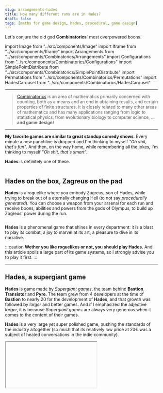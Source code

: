 ```yaml
---
slug: arrangements-hades
title: How many different runs are in Hades?
draft: false
tags: [maths for game design, hades, procedural, game design]
---
```


Let's conjure the old god **Combinatorics**' most overpowered boons.

<!--truncate-->

import Image from "../src/components/Image"
import Iframe from "../src/components/Iframe"
import Arrangements from "../src/components/Combinatorics/Arrangements"
import Configurations from "../src/components/Combinatorics/Configurations"
import SimplePointDistribute from "../src/components/Combinatorics/SimplePointDistribute"
import Permutations from "../src/components/Combinatorics/Permutations"
import HadesCarousel from "../src/components/Combinatorics/HadesCarousel"

---

> [Combinatorics](https://en.wikipedia.org/wiki/Combinatorics) is an area of mathematics primarily concerned with counting, both as a means and an end in obtaining results, and certain properties of finite structures. It is closely related to many other areas of mathematics and has many applications ranging from logic to statistical physics, from evolutionary biology to computer science, ... **and game design!**

---

**My favorite games are similar to great standup comedy shows**. Every minute a new punchline is dropped and I'm thinking to myself "_Oh shit, that's fun_". And then, on the way home, while remembering all the jokes, I'm thinking to myself "_Oh shit, that's smart_".

**Hades** is definitely one of these.

<Image srcImage="https://upload.wikimedia.org/wikipedia/en/c/cc/Hades_cover_art.jpg" legend="Hades cover art" />

## Hades on the box, Zagreus on the pad

**Hades** is a roguelike where you embody Zagreus, son of Hades, while trying to break out of a eternally changing Hell (to not say _procedurally generated_). You can choose a weapon from your arsenal for each run and receive boons, abilities and powers from the gods of Olympus, to build up Zagreus' power during the run.

<Image srcImage="https://upload.wikimedia.org/wikipedia/en/1/1a/Hades_video_game_screenshot.jpg" legend="Hades uses an isometric view, with Zagreus on the center of the screen." />

**Hades** is a phenomenal game that shines in every department: it is a blast to play its combat, a joy to marvel at its art, a pleasure to dive in its narrative.

:::caution
**Wether you like roguelikes or not, you should play Hades.** And this article spoils a large part of its game systems, so I strongly advise you to play it first.
:::

---

## Hades, a supergiant game

**Hades** is game made by _Supergiant games_, the team behind **Bastion**, **Transistor** and **Pyre**. The team grew from 4 developers at the time of **Bastion** to nearly 20 for the development of **Hades**, and that growth was followed by _larger_ and better games. And if I emphasized the adjective _larger_, it is because _Supergiant games_ are always very generous when it comes to the content of their games.

**Hades** is a very large yet super polished game, pushing the standards of the industry altogether (so much that its relatively low price at 20€ was a subject of heated conversations in the indie community).

<Iframe srcUrl="https://www.youtube.com/embed/91t0ha9x0AE" legend="Official Animated Trailer for Hades" />

Being a roguelike, **Hades** is focused on **replayability**: each run must be new, yet using the same grammar so that the player can still learn the game and get better at it. Procedural generation is essential to both the design of a roguelike (to keep things fresh yet familiar) and the production team.

<p style={{ textAlign: "center", fontWeight: "bold", marginTop: "20px", fontSize: "18px" }}>
  You want to create a game with an infinite amount of runs,<br/>
  with a very finite amount of time and resources.
</p>

Scoping this kind of project is a tough task, so let's crunch some numbers!

---

### The size of Hell

On of the biggest task to tackle in a videogame like **Hades** is to create its world. _Supergiant_ has a lot of experience in that matter, and were extra smart about designing their own version of a procedural Hell.

**The player explores the world by stepping into a succession of rooms across 4 biomes : Tartarus, Asphodel, Elysium and the Temple of Styx.** The room before each biome is a boss room, containing a particularly tough but constant challenge, the boss itself and the layout of its room remaining unchanged across runs (well up until the endgame starts). What _does_ change in each biome is the rooms you cross before the boss.

_Supergiant_ is using a technique [I described before as **content distribution**](/blog/content-distribution) : Hell is not redrawn from scratch every time Zagreus steps into Tartarus _yet again_, Hell is pulling rooms from an existing library and linking them with doors.

This technique is great because it automatically gives you a distributed design process split in two layers : **designing individuals rooms** and **designing the rules of assemblage**. Even then, it doesn't mean that it becomes easy: it will take many iterations to nail the level design of the rooms, artists will spend days preping every room into looking gorgeous, a programmer will write and rewrite dozens of times the algorithm of generation.

Here are the standard rooms of the first 3 biomes ([source](https://www.hades-guides.ovh/index.php/chamber-layout/)):

<p style={{ textAlign: "center", fontWeight: "bold", marginTop: 20, marginBottom: 10, fontSize: "24px" }}>
  24 rooms of Tartarus
</p>
<HadesCarousel world="Tartarus" length={24} />
<p style={{ textAlign: "center", fontWeight: "bold", marginTop: 20, marginBottom: 10, fontSize: "24px" }}>
  11 rooms of Asphodel
</p>
<HadesCarousel world="Asphodel" length={11} />
<p style={{ textAlign: "center", fontWeight: "bold", marginTop: 20, marginBottom: 10, fontSize: "24px" }}>
  13 rooms of Elysium
</p>
<HadesCarousel world="Elysium" length={13} />

**The number of rooms you will cross in those 3 biomes is fixed for each run** :

- Tartarus starts in chamber 1, ends in chamber 12 (13 is the end shop).
- Asphodel starts in chamber 16, ends in chamber 22 (23 is the end shop).
- Elysium starts in chamber 26, ends in chamber 34 (35 is the end shop).

For Tartarus, that means that **we have to pick 12 rooms in our 24 rooms library**.

<p style={{ textAlign: "center", fontWeight: "bold", marginTop: 20, fontSize: "21px" }}>
  In this context, how many different Tartarus configurations exist?
</p>

<!--
// https://fr.wikiversity.org/wiki/Combinatoire/Arrangements_sans_r%C3%A9p%C3%A9tition
https://fr.wikipedia.org/wiki/Arrangement
https://fr.wikipedia.org/wiki/Principe_des_tiroirs
-->

<!--
https://www.alloprof.qc.ca/fr/eleves/bv/mathematiques/les-permutations-les-arrangements-et-les-combinai-m1346

Arrangement = order is important
Combination = order is not important

 -->

Since the order of the rooms is important, the combinatrics _boon_ we are going to use is **permutation**, an ordered arrangement of elements.

More specifically, we are trying to count the arrangements of 12 rooms taken from a set of 24 rooms, so we are talking about the k-permutations of n, where k is 12 and n is 24.

To discover the formula giving us the answer, we have to think of what happens when we are generating an arrangement. We start with our n rooms and the first thing to do is:

- Choosing our first room. **I have exactly _n_ choices at this point.** So I'm choosing a room at random and taking it out of the library.
- Ok so now let's choose a second room. **I have _n-1_ choices now**, because I can't choose the element I picked as the first room.
- On the third room, **I will have _n-2_ choices**, because I can't pick the first two elements.
- You get the idea: on the room n°X, **I will have _n-(X-1) = n-X+1_ choices**.
- On room n°k, **I will have _n-k+1_ choices**.

The final number of arrangements is the product of the possible choices at each step. Thus: $A_{n}^k = n*(n-1)*(n-2)*...*(n-k+2)*(n-k+1)$.

And this formula can be simplified with factorials like this:

$$
A_{n}^k = \frac{n!}{(n-k)!}
$$

$$
\text{\tiny k is the number of rooms to choose, n is the total number of rooms}
$$

So in the case of Tartarus:

$$
\scriptsize A_{24}^{12} = \frac{24!}{(24-12)!} = \frac{24!}{12!} = 1295295050649600
$$

In the case of Asphodel:

$$
\scriptsize A_{11}^{6} = \frac{11!}{(11-6)!} = \frac{11!}{5!} = 332640
$$

In the case of Elysium:

$$
\scriptsize A_{13}^{8} = \frac{13!}{(13-8)!} = \frac{13!}{5!} = 51891840
$$

Just for the first biome, we have a number with 16 digits. And the situation is even more crazy since each chamber can be mirrored, each chamber can welcome different challenges, each chamber can contain or not chests and pots. And I don't count the special chambers or internal mini-bosses in the mix. **In any case, the real number of arrangements is of course higher**.

<p style={{ textAlign: "center", fontWeight: "bold", marginTop: 20, fontSize: "21px" }}>
  With those kind of numbers,<br/>a player will never pass through the same version of Hell.
</p>

You can set up your own numbers and calculate the number of arrangements directly below (until it goes over the maximum integer authorized by JS):

<Arrangements />

<br/>

:::note

I find this calculus fun for hero-based arena games, like _League of Legends_ or _Rainbow Six Siege_. The roster of the characters is often huge, theoretically offering unique combinations each game.

:::

---

### The size of the Pact of Punishment

<Image srcImage="https://interfaceingame.com/wp-content/uploads/hades/hades-pact-of-punishment.jpg" legend="The infernal Pact of punishment." />

<br/>

The **_Pact of Punishment_** is the main feature driving the endgame of **Hades**, unlocked after your 10th successful run.

**At this point of the game, you are in a good spot** : you invested the different currencies of the game into improving the power of Zagreus, you spent [approximately 20 hours](https://howlongtobeat.com/game?id=62941) in the game already so you know the game systems, enemies, weapons and characters well.

You progressed too much! The game is too easy for you! Let's make the game progress then. But on the contrary to most "high difficulty" modes you can encounter, **Hades** lets you choose the stick to be beaten with.

Indeed, the **_Pact of Punishment_** lets you customize the increased difficulty of your run through control of many parameters of the game : health/speed/power of your enemies, alternate versions of the bosses, time limits, ... The smart thing here is to tye progression with the procedural generation of the dungeon in order to keep discovering things, weapons, rooms, etc late in the game.

**All of those changes adds up in a single value exposed to players**: <span style={{fontWeight: "bold", color: "red"}}>heat</span>. And so naturally, the game encourages you to complete the game with increasing levels of heat, for every weapon form there is, each new heat level giving access to precious resources that you can only loot once per level of heat and per weapon.

Giving the players the choice of their challenge is a genius move, as it involves them much more in the conception of the rules of the game, something utterly motivating. I believe you'll see this approach being used more and more by the industry.

<Image srcImage="https://interfaceingame.com/wp-content/uploads/shadow-of-the-tomb-raider/shadow-of-the-tomb-raider-select-difficulty-1920x1080.jpg" legend="Shadow the Tomb Raider drops the overall difficulty [Easy, Normal, Hard] for something more granular on its 3 gameplay pillars: combat, exploration, puzzle." />

<p style={{ textAlign: "center", fontWeight: "bold", marginTop: 20, fontSize: "21px" }}>
  But exactly how many choices does this kind of menu create for players? How many configurations of the <i>Pact of Punishment</i> exist?
</p>

Well for the total number of configurations, the answer is really easy to compute. As reminder here is a summary of the **_Pact of Punishment_** options, and how many "ranks" there is per option:
<br/>

| Condition            | Ranks | Condition           | Ranks  |
| -------------------- | ----- | ------------------- | ------ |
| Hard Labor           | 5     | Underworld Customs  | 1      |
| Lasting Consequences | 4     | Forced Overtime     | 2      |
| Convenience Fee      | 2     | Heightened Security | 1      |
| Jury Summons         | 3     | Routine Inspection  | 4      |
| Extreme Measures     | 4     | Damage Control      | 2      |
| Calisthenics Program | 2     | Approval Process    | 2      |
| Benefits Package     | 2     | Tight Deadline      | 3      |
| Middle Management    | 1     |                     |        |
|                      |       | **Total**           | **37** |

<br/>

Like before, let's think about what happens when a player makes a configuration:

- On the first option "Hard Labor", **I have _5+1=6_ choices**, the 5 ranks and the choice to not activate this option at all.
- On the second option "Lasting Consequences", **I have _4+1=5_ choices**, the 4 ranks and the choice to not activate this option at all.
- You get the idea: on option n°X, **I have _n+1_ choices**, _n_ being the number of ranks possible in this option.

The final number of configurations is the product of the possible choices at each step. Thus:

$$
\scriptsize Pact = 6*5*3*4*5*3*3*2*2*3*2*5*3*3*4 = 69984000
$$

**Close to 70 millions possibilities!** Not bad for just 15 options!

You can set up your own options and calculate the total number of configurations directly below:

<Configurations />

So calculating the total is pretty easy right? What if I want something a bit more subtle now?

Because of the <span style={{fontWeight: "bold", color: "red"}}>heat</span> value exposition, the **_Pact of Punishment_** looks a lot like a point attribution system. Something that you would see in for a character build in an RPG for example.

<Image srcImage="https://www.gameuidatabase.com/uploads/Disco-Elysium12152020-023713-4326.jpg" legend="Disco Elysium makes you spend skill points in variety of sub-categories." />

<Image srcImage="https://www.gameuidatabase.com/uploads/Dark-Souls07152020-084348-29696.jpg" legend="In Dark Souls, you spend souls to level up, and you redistribute your level points in the properties of your character: Vitality, Attunement, Endurance, ..."/>

So, according to me, an interesting question would be:

<p style={{ textAlign: "center", fontWeight: "bold", marginTop: 20, fontSize: "21px" }}>
  At a given <span style={{fontWeight: "bold", color: "red"}}>heat</span>, how many configurations<br/> of the <i>Pact of Punishment</i> exist?
</p>

Because each option has a different maximum attributed, it would make the whole calculation very very complex, so we'll make this much more simpler.

Let's say I have 10 points to distribute into 5 differents categories like this:

<SimplePointDistribute />

<p style={{ textAlign: "center", fontWeight: "bold", marginTop: 20, fontSize: "21px" }}>
  How many point distributions exist?
</p>

To discover this formula, **we're gonna change the problem again and make it look like another problem where we might know the answer.**

Fundamentally speaking, a distribution is an addition of 5 elements that equals to 10. So the question becomes:

<p style={{ textAlign: "center", fontWeight: "bold", marginTop: 20, fontSize: "21px" }}>
  How many ways to cut 10 in 5 exist?
</p>

Now let's say I represent 10 with 10 symbols such as this star $*$. A distribution becomes something like this:

$$
***+*+***+**+*
$$

And other solutions might look this:

$$
******+*+*+*+*
$$

$$
**+**+**+**+**
$$

$$
**********++++
$$

And for that matter, we can replace the $*$ symbol with a letter and the $+$ sign with another letter and the solutions will stay the same:

$$
AAAAAABABABABA
$$

$$
AABAABAABAABAA
$$

$$
AAAAAAAAAABBBB
$$

So the problem becomes:

<p style={{ textAlign: "center", fontWeight: "bold", marginTop: 20, fontSize: "21px" }}>
  How many words can we make with 10 A and 4 B?
</p>

Or in a more mathematic way:

<p style={{ textAlign: "center", fontWeight: "bold", marginTop: 20, fontSize: "21px" }}>
  How many permutations of 14 symbols (10 * and 4 +) exist?
</p>

In mathematics, we're saying that we're looking for the number of **permutations with repetitions**.

To discover this formula we first have to look at a simpler case where all the elements are distincts.

If all the $n$ elements are distincts (so **permutations without repetitions**), let's analyze what happens when we generate an arrangement:

- On the first pick, **I have exactly _n_ choices**.
- On the second pick, **I have exactly _n-1_ choices**, because I can't choose
- On the third pick, **I will have _n-2_ choices**, because I can't pick the first two elements.
- You get the idea: on the pick n°X, **I will have _n-(X-1) = n-X+1_ choices**.
- On the last pick, **I will have _1_ choice**.

The final number of arrangements is the product of the possible choices at each step. Thus: $P_{n} = n*(n-1)*(n-2)*...*2*1$.

And this formula is quite literaly:

$$
P_{n} = n!
$$

But now, **let's reintroduce the fact that the $n$ elements are such that there are $n_{1}$ identical objects and $n_{2}$ other identical objects and $n_{1}+n_{2}=n$** (in our example $n_{1}=10$ and $n_{2}=4$).

For each of the $P_{n} = n!$ permutations, **we can permute the $n_{1}$ identical objects and the arrangement would be the same**. And since we have $n_{1}$ elements, there are $n_{1}!$ ways to permute those elements without changing the arrangement. Same thing for the other $n_{2}$ elements.

So the number of permutations of $n$ elements with $n_{1}$ identical objects and $n_{2}$ other identical objects is:

$$
\scriptsize P(n_{1}, n_{2}) = \frac{(n_{1}+n_{2})!}{n_{1}!n_{2}!}
$$

Thus, if I have $n$ points and $k$ categories, the number of possible distributions is:

$$
P(n, k-1) = \frac{(n+k-1)!}{n!(k-1)!}
$$

As a consequence, the number of distributions of 10 points in 5 categories is:

$$
\scriptsize P(10, 5-1) = P(10, 4) = \frac{14!}{10!4!} = 1001
$$

Again, passing a thousand possibilities with those small numbers seems crazy, and I'll address this point in the next part. In the meantime, you can set up your own numbers and calculate the number of permutations directly below:

<Permutations />

<br/>

:::info

An interesting thing to note here is that:

$$
\scriptsize P(n, k-1) = \frac{(n+k-1)!}{n!(k-1)!} = \binom{n+k-1}{k-1} = C_{n+k-1}^{k-1}
$$

The [_binomial coefficient_](https://en.wikipedia.org/wiki/Binomial_coefficient) finds its way into our calculus (as it usually does).

:::

---

## Plot twist: these numbers are stupid

I didn't present all the systems of **Hades** that introduces differences for each run: the mirror of night, the weapons, the keepsakes, the boons, ... with everything combined, **this game offers more than billions of billions of variations**.

And now, the hard truth:

<p style={{ textAlign: "center", fontWeight: "bolder", marginTop: 20, fontSize: "21px", color: "crimson" }}>
  The mathematical variations are <span style={{color: "red"}}>not</span> game design variations.
</p>

The numbers I developed do not represent the _**variety feel**_ of players in **Hades**. It doesn't mean that it's completely useless, it means that we need to reinterpret them a bit. And my first argument is:

### The majority of mathematical variations are insignificant

The size of Hell doesn't matter that much because players won't make a huge deal out of the fact that they won't cross the same rooms in the exact same order as their last run. What is important for sizing Hell is how many rooms do I cross each time out of how many rooms exist, so the **coverage** of the set of rooms.

<p style={{ textAlign: "center"}}>
Tartarus picks 12 rooms out of its 24 choices,<br/>so you'll see <b>50%</b> of the library on each run.
</p>
<p style={{ textAlign: "center"}}>
Asphodel picks 6 rooms out of its 11 choices,<br/>so you'll see <b>54%</b> of the library on each run.
</p>
<p style={{ textAlign: "center"}}>
Elysium picks 8 rooms out of its 13 choices,<br/>so you'll see <b>61%</b> of the library on each run.
</p>

And that is **by design**: a roguelike like Hades rewards learning through repetition. If you step into a completely new room you're not gonna feel as in control as if you step into a room you crossed 50 times already. And like most games, **Hades**' players thrive on the power fantasy the game offers.

**Striking a balance between variety and familiarity on the same game system is tough, that's why roguelikes found a neat technique : just make two game systems on top of each other.** One is predictible (the dungeon generation) and you can learn it quickly, and the other is way more _random_ so you can't predict its behavior easily (the character build per run system). This separation allows the two game systems to have more focused role while complementing each other.

Indeed, you want players to keep building their runs on the knowledge accumulated on the first system, enough to give them the confidence to improvise and try something new in the other system. **The _variety feel_ is created by the players themselves through their engagement in a complex system, made possible by their mastery of another underlying one.**

<br/>
<Iframe srcUrl="https://www.youtube.com/embed/aozqa_7PLhE" legend="No Man's Sky claims it has over 18 quintillion planets."/>

The 18 quintillions planets of No Man's Sky are meaningless if they all play the same. The 1 billion weapons of Borderlands 3 are meaningless if they all play the same.

Those huge numbers behind procedural generation hide the true depth of their game systems behind mathematical reasoning. **Hades** is great because many game systems introduces significant gameplay variations: the mirror of night, the weapons, the keepsakes, the boons, the pact of punishment, ... With just those, **Hades** can offer easily 1000 entirely different runs, when 99% of players won't go past 100.

### Also: we suck at math

You may have been surprised by the gigantic numbers the different calculus outputted. The thing is: **we are really bad with dealing with huge numbers**. It's really difficult to get a natural hunch about combinatorics, because our brain is not natively wired for it.

An [indian legend](https://en.wikipedia.org/wiki/Wheat_and_chessboard_problem) tells the story of the king Belbik who promised a reward for anyone who could distract him out of his boredom. The brahmin Sissa invents chess to the delight of the king, who asks Sissa how he wants be rewarded. Sissa tells the king to put one grain of rice on the first square of the chessboard, two on the second square, four on the third, and so on doubling the number of grains on each square : Sissa will only take the grains on the 64th square of the chessboard. The king is amused by this request and accept immediately. Here is what the numbers would look like on the chessboard:

<Image srcImage="https://upload.wikimedia.org/wikipedia/commons/thumb/e/e7/Wheat_Chessboard_with_line.svg/1024px-Wheat_Chessboard_with_line.svg.png" halfWidth legend="You can imagine the drop of sweat on the face of the King Belbik now. (Source wikipedia)"/>

The 64th square would contain $2^{64} = 9,223,372,036,854,775,808$ grains of rice, 10 billions of billions of grains, so 300 years at the actual rice mondial production rate! This quantity can't be hold on a single square since if we put the grains on the area of Paris, the layer would be 2km tall, weighing 200 billions of tons ([source](https://theconversation.com/face-au-mur-de-la-croissance-exponentielle-135331)).

The king didn't anticipate the crazy growth of a number doubled 63 times, probably because 63 is already a big number to apprehend for us! Like the king, nowadays against the exponential growth of the pandemic or climate change, we are not equipped mentally to imagine the consequences.

:::info

Sissa only asks for the quantity on the last square, since the last square contains as many grains as the rest of the squares on the board. Another fun and unintuitive properties of this problem.

:::

We all have a lot of automatisms in order to simplify an issue, trying to bring it under 10 in order to solve this on our fingers. **Thus, if I come across a menu with 10 points to distribute across 5 sliders, I will see 5 choices to make, not 1 choice out of 1001 combinations**.

As designers, programmers, game makers, ... we might know the full complexity of our systems, but we must never assume that players will or should have that knowledge.

---

## Conclusion

Like any scientific measure, sizing your game systems must be analyzed and put in context. A big number doesn't necessarily mean big in-game value. And that's what I find fascinating about game design: its defiance towards mathematical logic.
